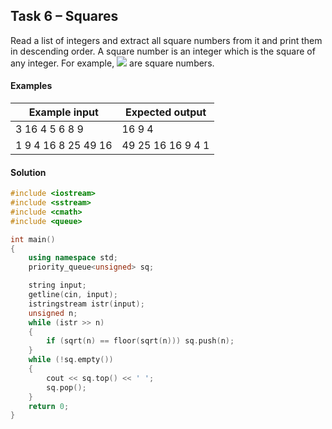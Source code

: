 ## Task 6 – Squares
Read a list of integers and extract all square numbers from it and print them in descending order. A square number is an integer which is the square of any integer. For example, <img src="https://latex.codecogs.com/svg.latex?\Large&space;1,4,9,16"> are square numbers.
#### Examples
Example input|Expected output
-|-
3 16 4 5 6 8 9|16 9 4
1 9 4 16 8 25 49 16|49 25 16 16 9 4 1

#### Solution
```cpp
#include <iostream>
#include <sstream>
#include <cmath>
#include <queue>

int main()
{
	using namespace std;
	priority_queue<unsigned> sq;

	string input;
	getline(cin, input);
	istringstream istr(input);
	unsigned n;
	while (istr >> n)
	{
		if (sqrt(n) == floor(sqrt(n))) sq.push(n);
	}
	while (!sq.empty())
	{
		cout << sq.top() << ' ';
		sq.pop();
	}
	return 0;
}
```
